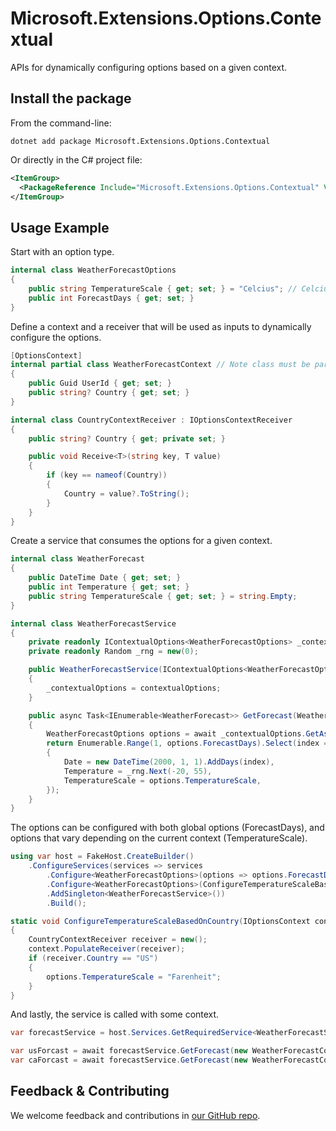 # Microsoft.Extensions.Options.Contextual

APIs for dynamically configuring options based on a given context.

## Install the package

From the command-line:

```dotnetcli
dotnet add package Microsoft.Extensions.Options.Contextual
```

Or directly in the C# project file:

```xml
<ItemGroup>
  <PackageReference Include="Microsoft.Extensions.Options.Contextual" Version="[CURRENTVERSION]" />
</ItemGroup>
```

## Usage Example

Start with an option type.

```csharp
internal class WeatherForecastOptions
{
    public string TemperatureScale { get; set; } = "Celcius"; // Celcius or Farenheit
    public int ForecastDays { get; set; }
}
```

Define a context and a receiver that will be used as inputs to dynamically configure the options.

```csharp
[OptionsContext]
internal partial class WeatherForecastContext // Note class must be partial
{
    public Guid UserId { get; set; }
    public string? Country { get; set; }
}

internal class CountryContextReceiver : IOptionsContextReceiver
{
    public string? Country { get; private set; }

    public void Receive<T>(string key, T value)
    {
        if (key == nameof(Country))
        {
            Country = value?.ToString();
        }
    }
}
```

Create a service that consumes the options for a given context.

```csharp
internal class WeatherForecast
{
    public DateTime Date { get; set; }
    public int Temperature { get; set; }
    public string TemperatureScale { get; set; } = string.Empty;
}

internal class WeatherForecastService
{
    private readonly IContextualOptions<WeatherForecastOptions> _contextualOptions;
    private readonly Random _rng = new(0);

    public WeatherForecastService(IContextualOptions<WeatherForecastOptions> contextualOptions)
    {
        _contextualOptions = contextualOptions;
    }

    public async Task<IEnumerable<WeatherForecast>> GetForecast(WeatherForecastContext context, CancellationToken cancellationToken)
    {
        WeatherForecastOptions options = await _contextualOptions.GetAsync(context, cancellationToken).ConfigureAwait(false);
        return Enumerable.Range(1, options.ForecastDays).Select(index => new WeatherForecast
        {
            Date = new DateTime(2000, 1, 1).AddDays(index),
            Temperature = _rng.Next(-20, 55),
            TemperatureScale = options.TemperatureScale,
        });
    }
}
```

The options can be configured with both global options (ForecastDays), and options that vary depending on the current context (TemperatureScale).

```csharp
using var host = FakeHost.CreateBuilder()
    .ConfigureServices(services => services
        .Configure<WeatherForecastOptions>(options => options.ForecastDays = 7)
        .Configure<WeatherForecastOptions>(ConfigureTemperatureScaleBasedOnCountry)
        .AddSingleton<WeatherForecastService>())
        .Build();

static void ConfigureTemperatureScaleBasedOnCountry(IOptionsContext context, WeatherForecastOptions options)
{
    CountryContextReceiver receiver = new();
    context.PopulateReceiver(receiver);
    if (receiver.Country == "US")
    {
        options.TemperatureScale = "Farenheit";
    }
}
```

And lastly, the service is called with some context.

```csharp
var forecastService = host.Services.GetRequiredService<WeatherForecastService>();

var usForcast = await forecastService.GetForecast(new WeatherForecastContext { Country = "US" }, CancellationToken.None);
var caForcast = await forecastService.GetForecast(new WeatherForecastContext { Country = "CA" }, CancellationToken.None);
```

## Feedback & Contributing

We welcome feedback and contributions in [our GitHub repo](https://github.com/dotnet/extensions).
